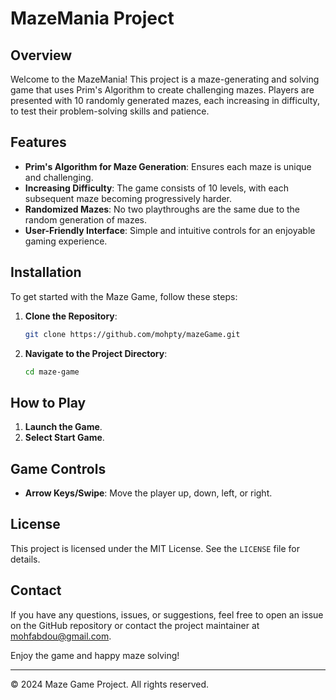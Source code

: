 # MazeMania Project

## Overview

Welcome to the MazeMania! This project is a maze-generating and solving game that uses Prim's Algorithm to create challenging mazes. Players are presented with 10 randomly generated mazes, each increasing in difficulty, to test their problem-solving skills and patience.

## Features

- **Prim's Algorithm for Maze Generation**: Ensures each maze is unique and challenging.
- **Increasing Difficulty**: The game consists of 10 levels, with each subsequent maze becoming progressively harder.
- **Randomized Mazes**: No two playthroughs are the same due to the random generation of mazes.
- **User-Friendly Interface**: Simple and intuitive controls for an enjoyable gaming experience.

## Installation

To get started with the Maze Game, follow these steps:

1. **Clone the Repository**:
   ```bash
   git clone https://github.com/mohpty/mazeGame.git
   ```
2. **Navigate to the Project Directory**:
   ```bash
   cd maze-game
   ```
   
## How to Play

1. **Launch the Game**. 
2. **Select Start Game**.

## Game Controls

- **Arrow Keys/Swipe**: Move the player up, down, left, or right.



## License

This project is licensed under the MIT License. See the `LICENSE` file for details.

## Contact

If you have any questions, issues, or suggestions, feel free to open an issue on the GitHub repository or contact the project maintainer at mohfabdou@gmail.com.

Enjoy the game and happy maze solving!

---

© 2024 Maze Game Project. All rights reserved.
